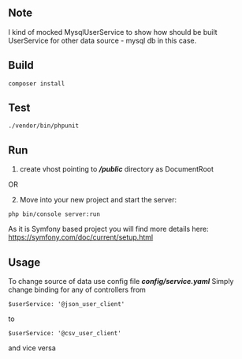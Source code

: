 
## Note

I kind of mocked MysqlUserService to show how should be built UserService for other data source - mysql db in this case.

## Build

```
composer install
```

## Test

```
./vendor/bin/phpunit
```

## Run

1. create vhost pointing to ***/public*** directory as DocumentRoot

OR

2. Move into your new project and start the server:
```
php bin/console server:run
``` 

As it is Symfony based project you will find more details here: https://symfony.com/doc/current/setup.html


## Usage

To change source of data use config file ***config/service.yaml***
Simply change binding for any of controllers from
```
$userService: '@json_user_client'
```
to
```
$userService: '@csv_user_client'
```
and vice versa

